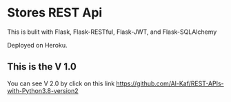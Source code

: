 # Stores REST Api

This is bulit with Flask, Flask-RESTful, Flask-JWT, and Flask-SQLAlchemy


Deployed on Heroku.

## This is the V 1.0 

You can see V 2.0 by click on this link https://github.com/Al-Kaf/REST-APIs-with-Python3.8-version2

